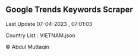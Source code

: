 

## Google Trends Keywords Scraper 
 
Last Update 07-04-2023 , 07:01:03

Country List :
VIETNAM.json



© Abdul Muttaqin 

